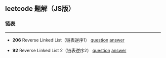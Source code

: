 ## leetcode 题解（JS版）

### 链表
------
- **206** Reverse Linked List（链表逆序1）
[question](https://leetcode.com/problems/reverse-linked-list/description/)
[answer](./reverse-linked-list.js)

- **92** Reverse Linked List 2（链表逆序2）
[question](https://leetcode.com/problems/reverse-linked-list-ii/description/)
[answer](./reverse-linked-list2.js)
